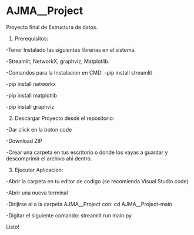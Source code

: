 # AJMA__Project
Proyecto final de Estructura de datos.

1. Prerequisitos:


-Tener Instalado las siguientes librerias en el sistema.


-Streamlit, NetworkX, graphviz, Matplotlib.


-Comandos para la Instalacion en CMD:
-pip install streamlit


-pip install networkx


-pip install matplotlib


-pip install graphviz


2. Descargar Proyecto desde el repositorio:


-Dar click en la boton code


-Download ZIP


-Crear una carpeta en tus escritorio o donde los vayas a guardar y descomprimir el archivo ahi dentro.


3. Ejecutar Aplicacion:


-Abrir la carpeta en tu editor de codigo (se recomienda Visual Studio code)


-Abrir una nueva terminal


-Dirijirse al a la carpeta AJMA__Project con: cd AJMA__Project-main


-Digitar el siguiente comando: streamlit run main.py


Listo!

